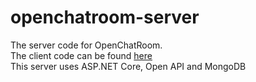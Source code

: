 # openchatroom-server
The server code for OpenChatRoom.   
The client code can be found [here](https://github.com/Pierouge/openchatroom-client)   
This server uses ASP.NET Core, Open API and MongoDB
